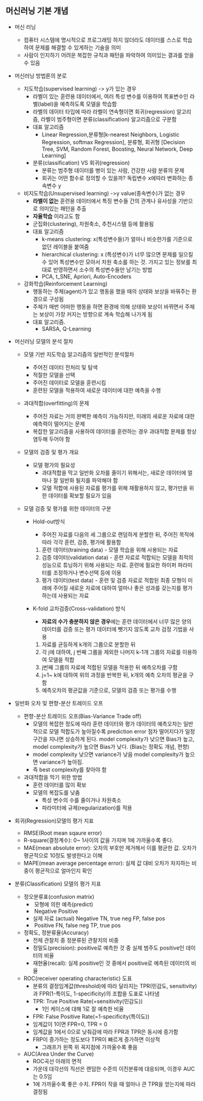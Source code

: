## 머신러닝 기본 개념

- 머신 러닝

  - 컴퓨터 시스템에 명시적으로 프로그래밍 하지 않더라도 데이터를 스스로 학습하여 문제를 해결할 수 있게하는 기술을 의미
  - 사람이 인지하기 어려운 복잡한 규칙과 패턴을 파악하여 의미있는 결과를 얻을 수 있음

- 머신러닝 방법론의 분로

  - 지도학습(supervised learning) -> y가 있는 경우
    - 라벨이 있는 훈련용 데이터에서, 여러 특성 변수를 이용하여 목표변수인 라벨(label)을 예측하도록 모델을 학습함
    - 라벨의 데이터 타입에 따라 라벨이 연속형이면 회귀(regression) 알고리즘, 라벨이 범주형이면 분류(classification) 알고리즘으로 구분함
    - 대표 알고리즘
      - Linear Regression,분류형[k-nearest Neighbors, Logistic Regression, softmax Regression], 분류형, 회귀형 [Decision Tree, SVM, Random Forest, Boosting, Neural Network, Deep Learning]
    - 분류(classification) VS 회귀(regression)
      - 분류는 범주형 데이터를 병이 있는 사람, 건강한 사람 분류의 문제
      - 회귀는 어떤 함수로 정의할 수 있을까? 독립변수 x에따라 변화하는 종속변수 y
  - 비지도학습(Unsupervised learning) ->y value(종속변수)가 없는 경우
    - **라벨이 없는** 훈련용 데이터에서 특징 변수들 간의 관계나 유사성을 기반으로 의미있는 패턴을 추출
    - **자율학습** 이라고도 함
    - 군집화(clustering), 차원축소, 추천시스템 등에 활용됨
    - 대표 알고리즘
      - k-means clustering: x(특성변수들)가 얼마나 비슷한가를 기준으로 없던 레이블을 붙여줌
      - hierarchical clustering: x (특성변수)가 너무 많으면 문제를 일으킬 수 있어 특성변수만 모아서 차원 축소를 하는 것. 가지고 있는 정보를 최대로 반영하면서 소수의 특성변수들만 남기는 방법
      - PCA, t_SNE, Apriori, Auto-Encoders
  - 강화학습(Reinforcement Learning)
    - 행동하는 주체(agent)가 있고 행동을 했을 때의 상태와 보상을 바꿔주는 환경으로 구성됨
    - 주체가 매번 어떠한 행동을 하면 환경에 의해 상태와 보상이 바뀌면서 주체는 보상이 가장 커지는 방향으로 계속 학습해 나가게 됨
    - 대표 알고리즘.
      - SARSA, Q-Learning

- 머신러닝 모델의 분석 절차

  - 모델 기반 지도학습 알고리즘의 일반적인 분석절차

    - 주어진 데이터 전처리 및 탐색
    - 적절한 모델을 선택
    - 주어진 데이터로 모델을 훈련시킴
    - 훈련된 모델을 적용하여 새로운 데이터에 대한 예측을 수행

  - 과대적합(overfitting)의 문제

    - 주어진 자료는 거의 완벽한 예측이 가능하지만, 미래의 새로운 자료에 대한 예측력이 떨어지는 문제
    - 복잡한 알고리즘을 사용하여 데이터를 훈련하는 경우 과대적합 문제를 항상 염두해 두어야 함

  - 모델의 검증 및 평가 개요

    - 모델 평가의 필요성
      - 과대적합을 막고 일반화 오차를 줄이기 위해서는, 새로운 데이터에 얼마나 잘 일반화 될지를 파악해야 함
      - 모델 적합에 사용된 자료를 평가를 위해 재활용하지 않고, 평가만을 위한 데이터를 확보할 필요가 있음

  - 모델 검증 및 평가를 위한 데이터의 구분 

    - Hold-out방식

      - 주어진 자료를 다음의 세 그룹으로 랜덤하게 분할한 뒤, 주어진 목적에 따라 각각 훈련, 검증, 평가에 활용함

      1. 훈련 데이터(training data) - 모델 학습을 위해 사용되는 자료
      2. 검증 데이터(validation data) - 훈련 자료로 적합되는 모델을 최적의 성능으로 튜닝하기 위해 사용되는 자료. 훈련에 필요한 하이퍼 파라미터를 조정하거나 변수선택 등에 이용
      3. 평가 데이터(test data) - 훈련 및 검증 자료로 적합된 최종 모형이 미래에 주어질 새로운 자료에 대하여 얼마나 좋은 성과를 갖는지를 평가하는데 사용되는 자료

    - K-fold 교차검증(Cross-validation) 방식

      - **자료의 수가 충분하지 않은 경우**에는 훈련 데이터에서 너무 많은 양의 데이터를 검증 또는 평가 데이터에 뺏기지 않도록 교차 검정 기법을 사용

      1. 자료를 균등하게 k개의 그룹으로 분할한 뒤
      2. 각 j에 대하여, j 번째 그룹을 제외한 나머지 k-1개 그룹의 자료를 이용하여 모델을 적합
      3. j번째 그룹의 자료에 적합된 모델을 적용한 뒤 예측오차를 구함
      4. j=1~ k에 대하여 위의 과정을 반복한 뒤, k개의 예측 오차의 평균을 구함
      5. 예측오차의 평균값을 기준으로, 모델의 검증 또는 평가를 수행

- 일반화 오차 및 편향-분산 트레이드 오프

  - 편향-분산 트레이드 오프(Bias-Variance Trade off)
    - 모델의 복잡한 정도에 따라 훈련 데이터와 평가 데이터의 예측오차는 일반적으로 모델 적합도가 높아질수록 prediction error 점차 떨어지다가 일정 구간을 지나면 상승하게 된다. model complexity가 낮으면 Bias가 높고, model complexity가 높으면 Bias가 낮다. (Bias는 정확도 개념, 편향)
    -  model complexity 낮으면 variance가 낮음 model complexity가 높으면 variance가 높아짐.
    - 즉 best complexity를 찾아야 함
  - 과대적합을 막기 위한 방법
    - 훈련 데이터를 많이 확보
    - 모델의 복잡도를 낮춤
      - 특성 변수의 수를 줄이거나 차원축소
      - 파라미터에 규제(regularization)를 적용

- 회귀(Regression)모델의 평가 지표

  - RMSE(Root mean sqaure error)
  - R-square(결정계수): 0~ 1사이의 값을 가지며 1에 가까울수록 좋다.
  - MAE(mean absolute error): 오차의 부호만 제거해서 이를 평균한 값. 오차가 평균적으로 10정도 발생한다고 이해
  - MAPE(mean average percentage error): 실제 값 대비 오차가 차지하는 비중이 평균적으로 얼마인지 확인

- 분류(Classification) 모델의 평가 지표

  - 정오분류표(confusion matrix)
    - ​                                      모형에 의한 예측(predict)	
    - ​                                              Negative           Positive
    - 실제 자료 (actual) Negative      TN, true neg      FP, false pos
    - ​                           Positive        FN, false neg      TP, true pos   
  - 정확도, 정분류율(Accuracy)
    - 전체 관찰치 중 정분류된 관찰치의 비중
    - 정밀도(precision): positive로 예측한 것 중 실제 범주도 positive인 데이터의 비율
    - 재현율(recall): 실제 positive인 것 중에서 positive로 예측된 데이터의 비율
  - ROC(receiver operating characteristic) 도표
    - 분류의 결정임계값(threshold)에 따라 달라지는 TPR(민감도, sensitivity)과 FPR(1-특이도, 1-specificity)의 조합을 도표로 나타냄
    - TPR: True Positive Rate(=sensitivity(민감도))
      - 1인 케이스에 대해 1로 잘 예측한 비율
    - FPR: False Positive Rate(=1-specificity(특이도))
    - 임계값이 1이면 FPR=0, TPR = 0
    - 임계값을 1에서 0으로 낮춰감에 따라 FPR과 TPR은 동시에 증가함
    - FRP이 증가하는 정도보다 TPR이 빠르게 증가하면 이상적
      - 그래프가 왼쪽 위 꼭지점에 가까울수록 좋음
  - AUC(Area Under the Curve)
    - ROC곡선 아래의 면적
    - 가운데 대각선의 직선은 랜덤한 수준의 이진분류에 대응되며, 이경우 AUC는 0.5임
    - 1에 가까울수록 좋은 수치. FPR이 작을 때 얼마나 큰 TPR을 얻는지에 따라 결정됨
